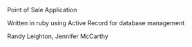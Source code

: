 Point of Sale Application

Written in ruby using Active Record for database management

Randy Leighton, Jennifer McCarthy
